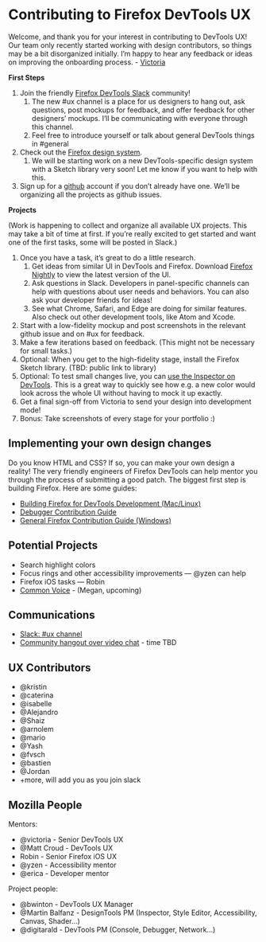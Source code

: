 # Contributing to Firefox DevTools UX

Welcome, and thank you for your interest in contributing to DevTools UX! Our team only recently started working with design contributors, so things may be a bit disorganized initially. I’m happy to hear any feedback or ideas on improving the onboarding process. - [Victoria](mailto:victoria@mozilla.com) 

**First Steps**

1. Join the friendly [Firefox DevTools Slack](https://devtools-html-slack.herokuapp.com/) community! 
   1. The new #ux channel is a place for us designers to hang out, ask questions, post mockups for feedback, and offer feedback for other designers’ mockups. I’ll be communicating with everyone through this channel.
   2. Feel free to introduce yourself or talk about general DevTools things in #general
2. Check out the [Firefox design system](https://design.firefox.com/photon/). 
   1. We will be starting work on a new DevTools-specific design system with a Sketch library very soon! Let me know if you want to help with this.
3. Sign up for a [github](https://github.com/) account if you don’t already have one. We’ll be organizing all the projects as github issues.

**Projects**

(Work is happening to collect and organize all available UX projects. This may take a bit of time at first. If you’re really excited to get started and want one of the first tasks, some will be posted in Slack.)

1. Once you have a task, it’s great to do a little research.  
   1. Get ideas from similar UI in DevTools and Firefox. Download [Firefox Nightly](https://www.mozilla.org/en-US/firefox/channel/desktop/) to view the latest version of the UI. 
   2. Ask questions in Slack. Developers in panel-specific channels can help with questions about user needs and behaviors. You can also ask your developer friends for ideas!
   3. See what Chrome, Safari, and Edge are doing for similar features. Also check out other development tools, like Atom and Xcode.
2. Start with a low-fidelity mockup and post screenshots in the relevant github issue and on #ux for feedback.
3. Make a few iterations based on feedback. (This might not be necessary for small tasks.)
4. Optional: When you get to the high-fidelity stage, install the Firefox Sketch library. (TBD: public link to library)
5. Optional: To test small changes live, you can [use the Inspector on DevTools](https://developer.mozilla.org/en-US/docs/Tools/Browser_Toolbox). This is a great way to quickly see how e.g. a new color would look across the whole UI without having to mock it up exactly. 
6. Get a final sign-off from Victoria to send your design into development mode!
7. Bonus: Take screenshots of every stage for your portfolio :)

## Implementing your own design changes

Do you know HTML and CSS? If so, you can make your own design a reality! The very friendly engineers of Firefox DevTools can help mentor you through the process of submitting a good patch. The biggest first step is building Firefox. Here are some guides:
* [Building Firefox for DevTools Development (Mac/Linux)](https://docs.firefox-dev.tools/getting-started/build.html)
* [Debugger Contribution Guide](https://github.com/devtools-html/debugger.html/blob/master/.github/CONTRIBUTING.md)
* [General Firefox Contribution Guide (Windows)](https://developer.mozilla.org/en-US/docs/Mozilla/Developer_guide/Introduction#Step_1_Build_Firefox_for_Desktop_or_Android)

## Potential Projects

* Search highlight colors
* Focus rings and other accessibility improvements — @yzen can help
* Firefox iOS tasks — Robin
* [Common Voice](https://github.com/mozilla/voice-web/issues) - (Megan, upcoming)

## Communications

* [Slack: #ux channel](https://devtools-html-slack.herokuapp.com/)
* [Community hangout over video chat](https://appear.in/devtools-ux) - time TBD

## UX Contributors

- @kristin
- @caterina
- @isabelle
- @Alejandro
- @Shaiz
- @arnolem
- @mario
- @Yash
- @fvsch
- @bastien
- @Jordan
- +more, will add you as you join slack

## Mozilla People

Mentors:
- @victoria - Senior DevTools UX
- @Matt Croud - DevTools UX 
- Robin - Senior Firefox iOS UX
- @yzen - Accessibility mentor
- @erica - Developer mentor

Project people:
- @bwinton - DevTools UX Manager
- @Martin Balfanz - DesignTools PM (Inspector, Style Editor, Accessibility, Canvas, Shader…)
- @digitarald - DevTools PM (Console, Debugger, Network...)
